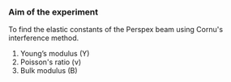 ### Aim of the experiment

To find the elastic constants of the Perspex beam using Cornu's interference method.

<ol>
  <li>Young’s modulus (Y)</li>
  <li>Poisson's ratio (ν)</li>
  <li>Bulk modulus (B)</li>
</ol>
